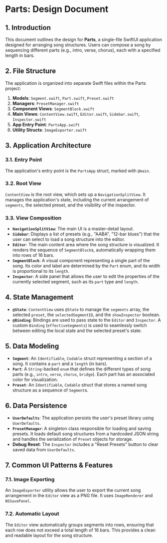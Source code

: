 # Parts: Design Document

## 1. Introduction

This document outlines the design for **Parts**, a single-file SwiftUI application designed for arranging song structures. Users can compose a song by sequencing different parts (e.g., intro, verse, chorus), each with a specified length in bars.

## 2. File Structure

The application is organized into separate Swift files within the Parts project:

1.  **Models**: `Segment.swift`, `Part.swift`, `Preset.swift`
2.  **Managers**: `PresetManager.swift`
3.  **Component Views**: `SegmentBlock.swift`
4.  **Main Views**: `ContentView.swift`, `Editor.swift`, `Sidebar.swift`, `Inspector.swift`
5.  **App Entry Point**: `PartsApp.swift`
6.  **Utility Structs**: `ImageExporter.swift`

## 3. Application Architecture

### 3.1. Entry Point

The application's entry point is the `PartsApp` struct, marked with `@main`.

### 3.2. Root View

`ContentView` is the root view, which sets up a `NavigationSplitView`. It manages the application's state, including the current arrangement of `segments`, the selected preset, and the visibility of the inspector.

### 3.3. View Composition

-   **`NavigationSplitView`**: The main UI is a master-detail layout.
-   **`Sidebar`**: Displays a list of presets (e.g., "AABA", "12-bar blues") that the user can select to load a song structure into the editor.
-   **`Editor`**: The main content area where the song structure is visualized. It renders the sequence of `SegmentBlock`s, automatically wrapping them into rows of 16 bars.
-   **`SegmentBlock`**: A visual component representing a single part of the song. Its color and label are determined by the `Part` enum, and its width is proportional to its `length`.
-   **`Inspector`**: A side panel that allows the user to edit the properties of the currently selected segment, such as its `part` type and `length`.

## 4. State Management

-   **`@State`**: `ContentView` uses `@State` to manage the `segments` array, the selected `preset`, the `selectedSegmentID`, and the `showInspector` boolean.
-   **`@Binding`**: Bindings are used to pass state to the `Editor` and `Inspector`. A custom `Binding` (`effectiveSegments`) is used to seamlessly switch between editing the local state and the selected preset's state.

## 5. Data Modeling

-   **`Segment`**: An `Identifiable`, `Codable` struct representing a section of a song. It contains a `part` and a `length` (in bars).
-   **`Part`**: A `String`-backed `enum` that defines the different types of song parts (e.g., `intro`, `verse`, `chorus`, `bridge`). Each part has an associated color for visualization.
-   **`Preset`**: An `Identifiable`, `Codable` struct that stores a named song structure as a sequence of `Segment`s.

## 6. Data Persistence

-   **`UserDefaults`**: The application persists the user's preset library using `UserDefaults`.
-   **`PresetManager`**: A singleton class responsible for loading and saving presets. It loads default song structures from a hardcoded JSON string and handles the serialization of `Preset` objects for storage.
-   **Debug Reset**: The `Inspector` includes a "Reset Presets" button to clear saved data from `UserDefaults`.

## 7. Common UI Patterns & Features

### 7.1. Image Exporting

An `ImageExporter` utility allows the user to export the current song arrangement in the `Editor` view as a PNG file. It uses `ImageRenderer` and `NSSavePanel`.

### 7.2. Automatic Layout

The `Editor` view automatically groups segments into rows, ensuring that each row does not exceed a total length of 16 bars. This provides a clean and readable layout for the song structure.
